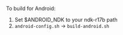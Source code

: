 
To build for Android:
1. Set $ANDROID_NDK to your ndk-r17b path
2. `android-config.sh` -> `build-android.sh`
